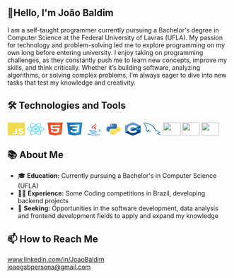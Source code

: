 ## 👋Hello, I'm João Baldim

I am a self-taught programmer currently pursuing a Bachelor's degree in Computer Science at the Federal University of Lavras (UFLA). My passion for technology and problem-solving led me to explore programming on my own long before entering university. I enjoy taking on programming challenges, as they constantly push me to learn new concepts, improve my skills, and think critically. Whether it’s building software, analyzing algorithms, or solving complex problems, I’m always eager to dive into new tasks that test my knowledge and creativity.

## 🛠️ Technologies and Tools

<p align="left">
  <img align="center" height="30" width="40" src="https://raw.githubusercontent.com/devicons/devicon/master/icons/javascript/javascript-plain.svg">
  <img align="center" height="30" width="40" src="https://raw.githubusercontent.com/devicons/devicon/master/icons/react/react-original.svg">
  <img align="center" height="30" width="40" src="https://raw.githubusercontent.com/devicons/devicon/master/icons/html5/html5-original.svg">
  <img align="center" height="30" width="40" src="https://raw.githubusercontent.com/devicons/devicon/master/icons/css3/css3-original.svg">
  <img align="center" height="30" width="40" src="https://raw.githubusercontent.com/devicons/devicon/master/icons/java/java-original.svg">
  <img align="center" height="30" width="40" src="https://raw.githubusercontent.com/devicons/devicon/master/icons/python/python-original.svg">
  <img align="center" height="30" width="40" src="https://raw.githubusercontent.com/devicons/devicon/master/icons/cplusplus/cplusplus-original.svg">
  <img align="center" height="30" width="40" src="https://raw.githubusercontent.com/devicons/devicon/master/icons/mysql/mysql-original.svg">
  <img align="center" height="30" width="40" src="https://cdn.jsdelivr.net/gh/devicons/devicon@latest/icons/haskell/haskell-original.svg" />
  <img align="center" height="30" width="40" src="https://cdn.jsdelivr.net/gh/devicons/devicon@latest/icons/git/git-original-wordmark.svg" /> 
  <img align="center" height="30" width="40" src="https://cdn.jsdelivr.net/gh/devicons/devicon@latest/icons/anaconda/anaconda-original.svg" />
          
          
</p>

## 📚 About Me

- 🎓 **Education:** Currently pursuing a Bachelor's in Computer Science (UFLA)
- 🧑‍🏫 **Experience:** Some Coding competitions in Brazil, developing backend projects
- 🚀 **Seeking:** Opportunities in the software development, data analysis and frontend development fields to apply and expand my knowledge
  
## 📫 How to Reach Me

<a href="www.linkedin.com/in/JoaoBaldim" target="_blank">www.linkedin.com/in/JoaoBaldim</a> <br/>
<a href="mailto:joaogsbpersona@gmail.com">joaogsbpersona@gmail.com</a>
